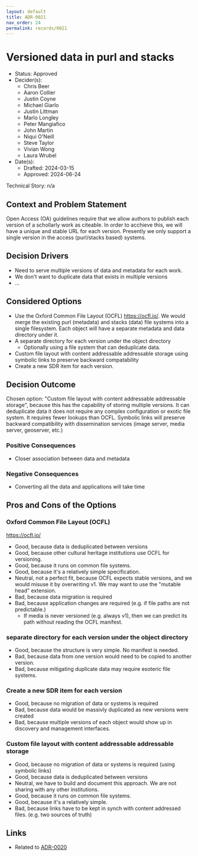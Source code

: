 ```yaml
---
layout: default
title: ADR-0021
nav_order: 24
permalink: records/0021
---
```

# Versioned data in purl and stacks

* Status: Approved
* Decider(s):
  * Chris Beer
  * Aaron Collier
  * Justin Coyne
  * Michael Giarlo
  * Justin Littman
  * Marlo Longley
  * Peter Mangiafico
  * John Martin
  * Niqui O'Neill
  * Steve Taylor
  * Vivian Wong
  * Laura Wrubel
* Date(s):
  * Drafted: 2024-03-15
  * Approved: 2024-06-24

Technical Story: n/a

## Context and Problem Statement <!-- required -->

Open Access (OA) guidelines require that we allow authors to publish each version of a schollarly work as citeable. In order to acchieve this, we will have a unique and stable URL for each version.  Presently we only support a single version in the access (purl/stacks based) systems.

## Decision Drivers <!-- optional -->

* Need to serve multiple versions of data and metadata for each work.
* We don't want to duplicate data that exists in multiple versions
* ... <!-- numbers of drivers can vary -->

## Considered Options

* Use the Oxford Common File Layout (OCFL) <https://ocfl.io/>.  We would merge the existing purl (metadata) and stacks (data) file systems into a single filesystem.  Each object will have a separate metadata and data directory under it.
* A separate directory for each version under the object directory
  * Optionally using a file system that can deduplicate data.
* Custom file layout with content addressable addressable storage using symbolic links to preserve backward compatability
* Create a new SDR item for each version.

## Decision Outcome

Chosen option: "Custom file layout with content addressable addressable storage", because this has the capability of storing multiple versions.  It can deduplicate data it does not require any complex configuration or exotic file system.  It requires fewer lookups than OCFL. Symbolic links will preserve backward compatibility with dissemination services (image server, media server, geoserver, etc.)

### Positive Consequences <!-- optional -->

* Closer association between data and metadata

### Negative Consequences <!-- optional -->

* Converting all the data and applications will take time

## Pros and Cons of the Options

### Oxford Common File Layout (OCFL)

<https://ocfl.io/>

* Good, because data is deduplicated between versions
* Good, because other cultural heritage institutions use OCFL for versioning.
* Good, because it runs on common file systems.
* Good, because it's a relatively simple specification.
* Neutral, not a perfect fit, because OCFL expects stable versions, and we would misuse it by overwriting v1. We may want to use the "mutable head" extension.
* Bad, because data migration is required
* Bad, because application changes are required (e.g. if file paths are not predictable.)
  * If media is never versioned (e.g. always v1), then we can predict its path without reading the OCFL manifest.

### separate directory for each version under the object directory

* Good, because the structure is very simple. No manifest is needed.
* Bad, because data from one version would need to be copied to another version.
* Bad, because mitigating duplicate data may require esoteric file systems.

### Create a new SDR item for each version

* Good, because no migration of data or systems is required
* Bad, because data would be massivly duplicated as new versions were created
* Bad, because multiple versions of each object would show up in discovery and management interfaces.

### Custom file layout with content addressable addressable storage

* Good, because no migration of data or systems is required (using symbolic links)
* Good, because data is deduplicated between versions
* Neutral, we have to build and document this approach. We are not sharing with any other institutions.
* Good, because it runs on common file systems.
* Good, because it's a relatively simple.
* Bad, because links have to be kept in synch with content addressed files. (e.g. two sources of truth)

## Links

* Related to [ADR-0020](0020-purl-fetcher-api.md)
